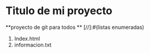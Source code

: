 # Titulo de mi proyecto
**proyecto de git para todos **
[//]:#(listas enumeradas)
1. Index.html
2. informacion.txt
